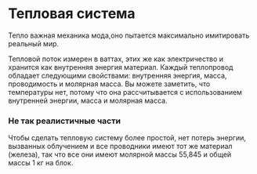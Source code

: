 # Тепловая система


Тепло важная механика мода,оно пытается максимально имитировать реальный мир.

Тепловой поток измерен в ваттах, этих же как электричество и хранится как внутренняя энергия 
материал. Каждый теплопровод обладает следующими свойствами: внутренняя энергия, масса, проводимость и молярная масса.
Вы можете заметить, что температуры нет, потому что она рассчитывается с использованием внутренней энергии, 
масса и молярная масса.

### Не так реалистичные части
Чтобы сделать тепловую систему более простой, нет потерь энергии, вызванных облучением и все проводники имеют тот же материал (железа),
 так что все они имеют молярной массы 55,845 и общей массы 1 кг на блок.